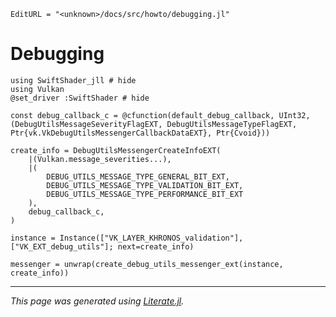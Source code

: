 ```@meta
EditURL = "<unknown>/docs/src/howto/debugging.jl"
```

# Debugging

````@example debugging
using SwiftShader_jll # hide
using Vulkan
@set_driver :SwiftShader # hide

const debug_callback_c = @cfunction(default_debug_callback, UInt32, (DebugUtilsMessageSeverityFlagEXT, DebugUtilsMessageTypeFlagEXT, Ptr{vk.VkDebugUtilsMessengerCallbackDataEXT}, Ptr{Cvoid}))

create_info = DebugUtilsMessengerCreateInfoEXT(
    |(Vulkan.message_severities...),
    |(
        DEBUG_UTILS_MESSAGE_TYPE_GENERAL_BIT_EXT,
        DEBUG_UTILS_MESSAGE_TYPE_VALIDATION_BIT_EXT,
        DEBUG_UTILS_MESSAGE_TYPE_PERFORMANCE_BIT_EXT
    ),
    debug_callback_c,
)

instance = Instance(["VK_LAYER_KHRONOS_validation"], ["VK_EXT_debug_utils"]; next=create_info)

messenger = unwrap(create_debug_utils_messenger_ext(instance, create_info))
````

---

*This page was generated using [Literate.jl](https://github.com/fredrikekre/Literate.jl).*

